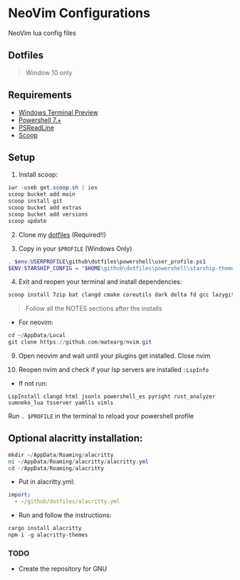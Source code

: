 # NeoVim Configurations

NeoVim lua config files 

## Dotfiles

> Window 10 only

## Requirements

- [Windows Terminal Preview](https://github.com/microsoft/terminal)
- [Powershell 7.+](https://github.com/)
- [PSReadLine](https://github.com/PowerShell/PSReadLine)
- [Scoop](https://scoop.sh/)

## Setup

1. Install scoop:
```ps1
iwr -useb get.scoop.sh | iex
scoop bucket add main
scoop install git
scoop bucket add extras
scoop bucket add versions
scoop update
```

2. Clone my [dotfiles](https://github.com/matearg/dotfiles) (Required!!)

3. Copy in your `$PROFILE` (Windows Only)

```ps1
. $env:USERPROFILE\github\dotfiles\powershell\user_profile.ps1
$ENV:STARSHIP_CONFIG = "$HOME\github\dotfiles\powershell\starship-themes\mvp.toml"
```
4. Exit and reopen your terminal and install dependencies:

```ps1
scoop install 7zip bat clangd cmake coreutils dark delta fd gcc lazygit less lua luarocks make neovim-nightly ninja nodejs notepadplusplus oh-my-posh posh-git powertoys python ripgrep rust starship sudo taskbarx terminal-icons windows-terminal z zeal
```
> Follow all the NOTES sections after the installs

- For neovim:

```ps1
cd ~/AppData/Local
git clone https://github.com/matearg/nvim.git
```

9. Open neovim and wait until your plugins get installed. Close nvim

10. Reopen nvim and check if your lsp servers are installed `:LspInfo`
- If not run:

```
LspInstall clangd html jsonls powershell_es pyright rust_analyzer sumneko_lua tsserver yamlls vimls
```

Run `. $PROFILE` in the terminal to reload your powershell profile

## Optional alacritty installation:

```ps1
mkdir ~/AppData/Roaming/alacritty
ni ~/AppData/Roaming/alacritty/alacritty.yml
cd ~/AppData/Roaming/alacritty
```

- Put in alacritty.yml:

```yml
import:
  - ~/github/dotfiles/alacritty.yml
```
- Run and follow the instructions:

```ps1
cargo install alacritty
npm i -g alacritty-themes
```

### TODO

- Create the repository for GNU

